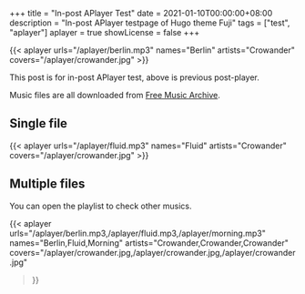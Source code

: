+++
title = "In-post APlayer Test"
date = 2021-01-10T00:00:00+08:00
description = "In-post APlayer testpage of Hugo theme Fuji"
tags = ["test", "aplayer"]
aplayer = true
showLicense = false
+++

{{< aplayer urls="/aplayer/berlin.mp3" names="Berlin" artists="Crowander" covers="/aplayer/crowander.jpg" >}}

This post is for in-post APlayer test, above is previous post-player.

Music files are all downloaded from [Free Music Archive](https://freemusicarchive.org).

<!--more-->

## Single file

{{< aplayer urls="/aplayer/fluid.mp3" names="Fluid" artists="Crowander" covers="/aplayer/crowander.jpg" >}}

## Multiple files

You can open the playlist to check other musics.

{{< aplayer
    urls="/aplayer/berlin.mp3,/aplayer/fluid.mp3,/aplayer/morning.mp3"
    names="Berlin,Fluid,Morning"
    artists="Crowander,Crowander,Crowander"
    covers="/aplayer/crowander.jpg,/aplayer/crowander.jpg,/aplayer/crowander.jpg"
>}}
